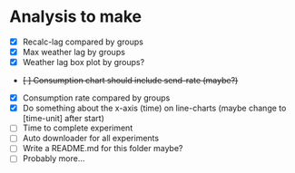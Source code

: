 # Analysis to make

- [x] Recalc-lag compared by groups
- [x] Max weather lag by groups
- [x] Weather lag box plot by groups? 
- ~~[ ] Consumption chart should include send-rate (maybe?)~~
- [x] Consumption rate compared by groups
- [x] Do something about the x-axis (time) on line-charts (maybe change to [time-unit] after start)
- [ ] Time to complete experiment
- [ ] Auto downloader for all experiments 
- [ ] Write a README.md for this folder maybe?
- [ ] Probably more...